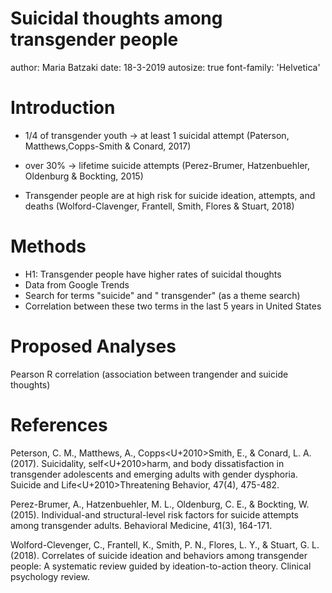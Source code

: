 Suicidal thoughts among transgender people
========================================================
author: Maria Batzaki
date: 18-3-2019
autosize: true
font-family: 'Helvetica'


Introduction
========================================================


- 1/4 of transgender youth -> at least 1 suicidal attempt (Paterson, Matthews,Copps-Smith & Conard, 2017)

- over 30% -> lifetime suicide attempts (Perez-Brumer, Hatzenbuehler, Oldenburg & Bockting, 2015)

- Transgender people are at high risk for suicide ideation, attempts, and deaths (Wolford-Clavenger, Frantell, Smith, Flores & Stuart, 2018) 



Methods
========================================================
- H1: Transgender people have higher rates of suicidal thoughts
- Data from Google Trends
- Search for terms "suicide" and " transgender" (as a theme search)
- Correlation between these two terms in the last 5 years in United States


Proposed Analyses
========================================================
Pearson R correlation (association between trangender and suicide thoughts)

References 
========================================================

 Peterson, C. M., Matthews, A., Copps<U+2010>Smith, E., & Conard, L. A. (2017).   Suicidality, self<U+2010>harm, and body dissatisfaction in transgender adolescents and emerging adults with gender dysphoria. Suicide and Life<U+2010>Threatening Behavior, 47(4), 475-482.
 
 Perez-Brumer, A., Hatzenbuehler, M. L., Oldenburg, C. E., & Bockting, W. (2015). Individual-and structural-level risk factors for suicide attempts among transgender adults. Behavioral Medicine, 41(3), 164-171.
 
 Wolford-Clevenger, C., Frantell, K., Smith, P. N., Flores, L. Y., & Stuart, G. L. (2018). Correlates of suicide ideation and behaviors among transgender people: A systematic review guided by ideation-to-action theory. Clinical psychology review.


